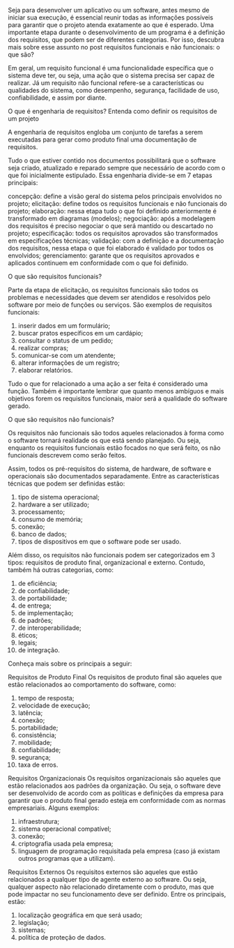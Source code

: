 Seja para desenvolver um aplicativo ou um software, antes mesmo de iniciar sua execução, é essencial reunir todas as informações possíveis para garantir que o projeto atenda exatamente ao que é esperado. Uma importante etapa durante o desenvolvimento de um programa é a definição dos requisitos, que podem ser de diferentes categorias. Por isso, descubra mais sobre esse assunto no post requisitos funcionais e não funcionais: o que são?



Em geral, um requisito funcional é uma funcionalidade específica que o sistema deve ter, ou seja, uma ação que o sistema precisa ser capaz de realizar. Já um requisito não funcional refere-se a características ou qualidades do sistema, como desempenho, segurança, facilidade de uso, confiabilidade, e assim por diante.



O que é engenharia de requisitos? Entenda como definir os requisitos de um projeto



A engenharia de requisitos engloba um conjunto de tarefas a serem executadas para gerar como produto final uma documentação de requisitos.


Tudo o que estiver contido nos documentos possibilitará que o software seja criado, atualizado e reparado sempre que necessário de acordo com o que foi inicialmente estipulado. Essa engenharia divide-se em 7 etapas principais:

concepção: define a visão geral do sistema pelos principais envolvidos no projeto;
elicitação: define todos os requisitos funcionais e não funcionais do projeto;
elaboração: nessa etapa tudo o que foi definido anteriormente é transformado em diagramas (modelos);
negociação: após a modelagem dos requisitos é preciso negociar o que será mantido ou descartado no projeto;
especificação: todos os requisitos aprovados são transformados em especificações técnicas;
validação: com a definição e a documentação dos requisitos, nessa etapa o que foi elaborado é validado por todos os envolvidos;
gerenciamento: garante que os requisitos aprovados e aplicados continuem em conformidade com o que foi definido.


O que são requisitos funcionais?


Parte da etapa de elicitação, os requisitos funcionais são todos os problemas e necessidades que devem ser atendidos e resolvidos pelo software por meio de funções ou serviços. São exemplos de requisitos funcionais:


1. inserir dados em um formulário;
2. buscar pratos específicos em um cardápio;
3. consultar o status de um pedido;
4. realizar compras;
5. comunicar-se com um atendente;
6. alterar informações de um registro;
7. elaborar relatórios.



Tudo o que for relacionado a uma ação a ser feita é considerado uma função. Também é importante lembrar que quanto menos ambíguos e mais objetivos forem os requisitos funcionais, maior será a qualidade do software gerado.



O que são requisitos não funcionais?


Os requisitos não funcionais são todos aqueles relacionados à forma como o software tornará realidade os que está sendo planejado. Ou seja, enquanto os requisitos funcionais estão focados no que será feito, os não funcionais descrevem como serão feitos.



Assim, todos os pré-requisitos do sistema, de hardware, de software e operacionais são documentados separadamente. Entre as características técnicas que podem ser definidas estão:

1. tipo de sistema operacional;
2. hardware a ser utilizado;
3. processamento;
4. consumo de memória;
5. conexão;
6. banco de dados;
7. tipos de dispositivos em que o software pode ser usado.


Além disso, os requisitos não funcionais podem ser categorizados em 3 tipos: requisitos de produto final, organizacional e externo. Contudo, também há outras categorias, como:

1. de eficiência;
2. de confiabilidade;
3. de portabilidade;
4. de entrega;
5. de implementação;
6. de padrões;
7. de interoperabilidade;
8. éticos;
9. legais;
10. de integração.


Conheça mais sobre os principais a seguir:



Requisitos de Produto Final
Os requisitos de produto final são aqueles que estão relacionados ao comportamento do software, como:

1. tempo de resposta;
2. velocidade de execução;
3. latência;
4. conexão;
5. portabilidade;
6. consistência;
7. mobilidade;
8. confiabilidade;
9. segurança;
10. taxa de erros.


Requisitos Organizacionais
Os requisitos organizacionais são aqueles que estão relacionados aos padrões da organização. Ou seja, o software deve ser desenvolvido de acordo com as políticas e definições da empresa para garantir que o produto final gerado esteja em conformidade com as normas empresariais. Alguns exemplos:

1. infraestrutura;
2. sistema operacional compatível;
3. conexão;
4. criptografia usada pela empresa;
5. linguagem de programação requisitada pela empresa (caso já existam outros programas que a utilizam).


Requisitos Externos
Os requisitos externos são aqueles que estão relacionados a qualquer tipo de agente externo ao software. Ou seja, qualquer aspecto não relacionado diretamente com o produto, mas que pode impactar no seu funcionamento deve ser definido. Entre os principais, estão:

1. localização geográfica em que será usado;
2. legislação;
3. sistemas;
4. política de proteção de dados.
